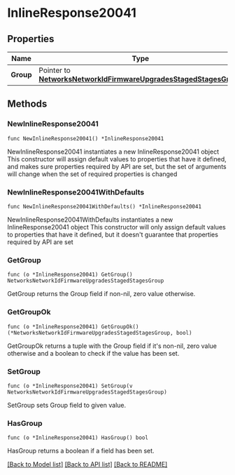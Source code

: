 # InlineResponse20041

## Properties

Name | Type | Description | Notes
------------ | ------------- | ------------- | -------------
**Group** | Pointer to [**NetworksNetworkIdFirmwareUpgradesStagedStagesGroup**](NetworksNetworkIdFirmwareUpgradesStagedStagesGroup.md) |  | [optional] 

## Methods

### NewInlineResponse20041

`func NewInlineResponse20041() *InlineResponse20041`

NewInlineResponse20041 instantiates a new InlineResponse20041 object
This constructor will assign default values to properties that have it defined,
and makes sure properties required by API are set, but the set of arguments
will change when the set of required properties is changed

### NewInlineResponse20041WithDefaults

`func NewInlineResponse20041WithDefaults() *InlineResponse20041`

NewInlineResponse20041WithDefaults instantiates a new InlineResponse20041 object
This constructor will only assign default values to properties that have it defined,
but it doesn't guarantee that properties required by API are set

### GetGroup

`func (o *InlineResponse20041) GetGroup() NetworksNetworkIdFirmwareUpgradesStagedStagesGroup`

GetGroup returns the Group field if non-nil, zero value otherwise.

### GetGroupOk

`func (o *InlineResponse20041) GetGroupOk() (*NetworksNetworkIdFirmwareUpgradesStagedStagesGroup, bool)`

GetGroupOk returns a tuple with the Group field if it's non-nil, zero value otherwise
and a boolean to check if the value has been set.

### SetGroup

`func (o *InlineResponse20041) SetGroup(v NetworksNetworkIdFirmwareUpgradesStagedStagesGroup)`

SetGroup sets Group field to given value.

### HasGroup

`func (o *InlineResponse20041) HasGroup() bool`

HasGroup returns a boolean if a field has been set.


[[Back to Model list]](../README.md#documentation-for-models) [[Back to API list]](../README.md#documentation-for-api-endpoints) [[Back to README]](../README.md)


